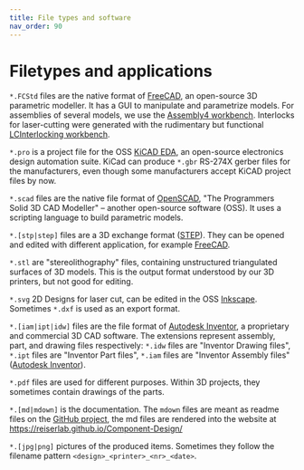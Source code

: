 ```yaml
---
title: File types and software
nav_order: 90
---
```



# Filetypes and applications

`*.FCStd` files are the native format of [FreeCAD](https://www.freecadweb.org/), an open-source 3D parametric modeller. It has a GUI to manipulate and parametrize models. For assemblies of several models, we use the [Assembly4 workbench](https://wiki.freecadweb.org/Assembly4_Workbench). Interlocks for laser-cutting were generated with the rudimentary but functional [LCInterlocking workbench](https://github.com/execuc/LCInterlocking).

`*.pro` is a project file for the OSS [KiCAD EDA](https://www.kicad-pcb.org/), an open-source electronics design automation suite. KiCad can produce `*.gbr` RS-274X gerber files for the manufacturers, even though some manufacturers accept KiCAD project files by now.

`*.scad` files are the native file format of [OpenSCAD](https://www.openscad.org/), "The Programmers Solid 3D CAD Modeller" – another open-source software (OSS). It uses a scripting language to build parametric models.

`*.[stp|step]` files are a 3D exchange format ([STEP](https://en.wikipedia.org/wiki/ISO_10303-21)). They can be opened and edited with different application, for example [FreeCAD](https://www.freecadweb.org/).

`*.stl` are "stereolithography" files, containing unstructured triangulated surfaces of 3D models. This is the output format understood by our 3D printers, but not good for editing.

`*.svg` 2D Designs for laser cut, can be edited in the OSS [Inkscape](https://inkscape.org/). Sometimes `*.dxf` is used as an export format.

`*.[iam|ipt|idw]` files are the file format of [Autodesk Inventor](http://autodesk.com/inventor), a proprietary and commercial 3D CAD software. The extensions represent assembly, part, and drawing files respectively: `*.idw` files are "Inventor Drawing files", `*.ipt` files are "Inventor Part files", `*.iam` files are "Inventor Assembly files" ([Autodesk Inventor](https://www.autodesk.com/products/inventor/overview)).

`*.pdf` files are used for different purposes. Within 3D projects, they sometimes contain drawings of the parts.

`*.[md|mdown]` is the documentation. The `mdown` files are meant as readme files on the [GitHub project](https://github.com/reiserlab/Component-Design), the md files are rendered into the website at <https://reiserlab.github.io/Component-Design/>

`*.[jpg|png]` pictures of the produced items. Sometimes they follow the filename pattern `<design>_<printer>_<nr>_<date>`.
